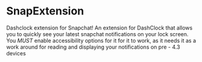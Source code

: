 SnapExtension
=============

Dashclock extension for Snapchat!
An extension for DashClock that allows you to quickly see your latest snapchat notifications on your lock screen.
You *MUST* enable accessibility options for it for it to work, as it needs it as a work around for reading and displaying your notifications on pre - 4.3 devices
